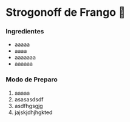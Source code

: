 # Strogonoff de Frango :chicken:

### Ingredientes

- aaaaa
- aaaa
- aaaaaaa
- aaaaaa



### Modo de Preparo

1. aaaaa
2. asasasdsdf
3. asdfhgsgjg
4. jajskjdhjhgkted